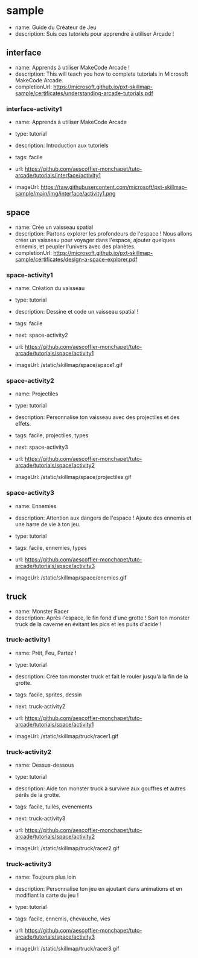 # sample
* name: Guide du Créateur de Jeu
* description: Suis ces tutoriels pour apprendre à utiliser Arcade !

## interface
* name: Apprends à utiliser MakeCode Arcade !
* description: This will teach you how to complete tutorials in Microsoft MakeCode Arcade.
* completionUrl: https://microsoft.github.io/pxt-skillmap-sample/certificates/understanding-arcade-tutorials.pdf

### interface-activity1

* name: Apprends à utiliser MakeCode Arcade
* type: tutorial
* description: Introduction aux tutoriels
* tags: facile

* url: https://github.com/aescoffier-monchapet/tuto-arcade/tutorials/interface/activity1 
* imageUrl: https://raw.githubusercontent.com/microsoft/pxt-skillmap-sample/main/img/interface/activity1.png
  

## space
* name: Crée un vaisseau spatial
* description: Partons explorer les profondeurs de l'espace ! Nous allons créer un vaisseau pour voyager dans l'espace, ajouter quelques ennemis, et peupler l'univers avec des planètes.
* completionUrl: https://microsoft.github.io/pxt-skillmap-sample/certificates/design-a-space-explorer.pdf

### space-activity1

* name: Création du vaisseau
* type: tutorial
* description: Dessine et code un vaisseau spatial !
* tags: facile
* next: space-activity2

* url: https://github.com/aescoffier-monchapet/tuto-arcade/tutorials/space/activity1
* imageUrl: /static/skillmap/space/space1.gif

### space-activity2

* name: Projectiles
* type: tutorial
* description: Personnalise ton vaisseau avec des projectiles et des effets.
* tags: facile, projectiles, types
* next: space-activity3

* url: https://github.com/aescoffier-monchapet/tuto-arcade/tutorials/space/activity2
* imageUrl: /static/skillmap/space/projectiles.gif

### space-activity3

* name: Ennemies
* description: Attention aux dangers de l'espace ! Ajoute des ennemis et une barre de vie à ton jeu.
* type: tutorial
* tags: facile, ennemies, types

* url: https://github.com/aescoffier-monchapet/tuto-arcade/tutorials/space/activity3
* imageUrl: /static/skillmap/space/enemies.gif

## truck
* name:  Monster Racer
* description: Après l'espace, le fin fond d'une grotte ! Sort ton monster truck de la caverne en évitant les pics et les puits d'acide !

### truck-activity1

* name: Prêt, Feu, Partez !
* type: tutorial
* description: Crée ton monster truck et fait le rouler jusqu'à la fin de la grotte.
* tags: facile, sprites, dessin
* next: truck-activity2

* url: https://github.com/aescoffier-monchapet/tuto-arcade/tutorials/space/activity1
* imageUrl: /static/skillmap/truck/racer1.gif

### truck-activity2

* name: Dessus-dessous
* type: tutorial
* description: Aide ton monster truck à survivre aux gouffres et autres périls de la grotte.
* tags: facile, tuiles, evenements
* next: truck-activity3

* url: https://github.com/aescoffier-monchapet/tuto-arcade/tutorials/space/activity2
* imageUrl: /static/skillmap/truck/racer2.gif

### truck-activity3

* name: Toujours plus loin
* description: Personnalise ton jeu en ajoutant dans animations et en modifiant la carte du jeu !
* type: tutorial
* tags: facile, ennemis, chevauche, vies

* url: https://github.com/aescoffier-monchapet/tuto-arcade/tutorials/space/activity3
* imageUrl: /static/skillmap/truck/racer3.gif
